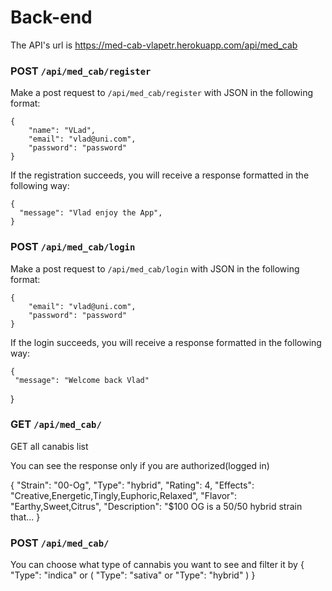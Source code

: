 # Back-end

The API's url is <https://med-cab-vlapetr.herokuapp.com/api/med_cab>

### POST `/api/med_cab/register`

Make a post request to `/api/med_cab/register` with JSON in the following format:

```
{
	"name": "VLad",
	"email": "vlad@uni.com",
	"password": "password"
}
```

If the registration succeeds, you will receive a response formatted in the
following way:

```
{
  "message": "Vlad enjoy the App",
}
```

### POST `/api/med_cab/login`

Make a post request to `/api/med_cab/login` with JSON in the following format:

```
{
	"email": "vlad@uni.com",
	"password": "password"
}
```

If the login succeeds, you will receive a response formatted in the following
way:

```
{
 "message": "Welcome back Vlad"
```
}

### GET `/api/med_cab/` 

GET all canabis list

You can see the response only if you are authorized(logged in)

{
      "Strain": "00-Og",
      "Type": "hybrid",
      "Rating": 4,
      "Effects": "Creative,Energetic,Tingly,Euphoric,Relaxed",
      "Flavor": "Earthy,Sweet,Citrus",
      "Description": "$100 OG is a 50/50 hybrid strain that...
}

### POST `/api/med_cab/` 

You can choose what type of cannabis you want to see and filter it by 
{
	"Type": "indica" or ( "Type": "sativa" or "Type": "hybrid" )
 }


